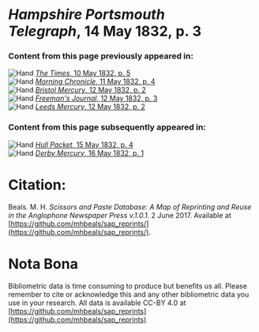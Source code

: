# *Hampshire Portsmouth Telegraph*, 14 May 1832, p. 3  
  
### Content from this page previously appeared in:  
![Hand](http://scissorsandpaste.net/wp-content/uploads/2017/06/smallhandpointer.png) [*The Times*, 10 May 1832, p. 5](https://mhbeals.github.io/sap_html/The-Times/The-Times-10-May-1832-p-5)  
![Hand](http://scissorsandpaste.net/wp-content/uploads/2017/06/smallhandpointer.png) [*Morning Chronicle*, 11 May 1832, p. 4](https://mhbeals.github.io/sap_html/Morning-Chronicle/Morning-Chronicle-11-May-1832-p-4)  
![Hand](http://scissorsandpaste.net/wp-content/uploads/2017/06/smallhandpointer.png) [*Bristol Mercury*, 12 May 1832, p. 2](https://mhbeals.github.io/sap_html/Bristol-Mercury/Bristol-Mercury-12-May-1832-p-2)  
![Hand](http://scissorsandpaste.net/wp-content/uploads/2017/06/smallhandpointer.png) [*Freeman's Journal*, 12 May 1832, p. 3](https://mhbeals.github.io/sap_html/Freeman's-Journal/Freeman's-Journal-12-May-1832-p-3)  
![Hand](http://scissorsandpaste.net/wp-content/uploads/2017/06/smallhandpointer.png) [*Leeds Mercury*, 12 May 1832, p. 2](https://mhbeals.github.io/sap_html/Leeds-Mercury/Leeds-Mercury-12-May-1832-p-2)  
  
### Content from this page subsequently appeared in:  
![Hand](http://scissorsandpaste.net/wp-content/uploads/2017/06/smallhandpointer.png) [*Hull Packet*, 15 May 1832, p. 4](https://mhbeals.github.io/sap_html/Hull-Packet/Hull-Packet-15-May-1832-p-4)  
![Hand](http://scissorsandpaste.net/wp-content/uploads/2017/06/smallhandpointer.png) [*Derby Mercury*, 16 May 1832, p. 1](https://mhbeals.github.io/sap_html/Derby-Mercury/Derby-Mercury-16-May-1832-p-1)  


# Citation: 

Beals. M. H. *Scissors and Paste Database: A Map of Reprinting and Reuse in the Anglophone Newspaper Press v.1.0.1.* 2 June 2017. Available at [https://github.com/mhbeals/sap_reprints/](https://github.com/mhbeals/sap_reprints/). 

# Nota Bona

Bibliometric data is time consuming to produce but benefits us all. Please remember to cite or acknowledge this and any other bibliometric data you use in your research. All data is available CC-BY 4.0 at [https://github.com/mhbeals/sap_reprints](https://github.com/mhbeals/sap_reprints)